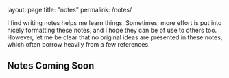 layout: page
title: "notes"
permalink: /notes/

I find writing notes helps me learn things. Sometimes, more effort is put into nicely formatting these notes, and I hope they can be of use to others too. However, let me be clear that no original ideas are presented in these notes, which often borrow heavily from a few references.

## Notes Coming Soon